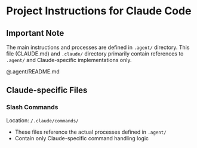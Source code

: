 # Project Instructions for Claude Code

## Important Note
The main instructions and processes are defined in `.agent/` directory. This file (CLAUDE.md) and `.claude/` directory primarily contain references to `.agent/` and Claude-specific implementations only.

@.agent/README.md

## Claude-specific Files

### Slash Commands
Location: `/.claude/commands/`
- These files reference the actual processes defined in `.agent/`
- Contain only Claude-specific command handling logic